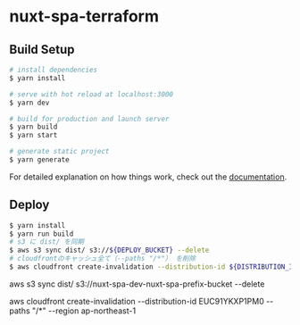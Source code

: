 # nuxt-spa-terraform

## Build Setup

```bash
# install dependencies
$ yarn install

# serve with hot reload at localhost:3000
$ yarn dev

# build for production and launch server
$ yarn build
$ yarn start

# generate static project
$ yarn generate
```

For detailed explanation on how things work, check out the [documentation](https://nuxtjs.org).

## Deploy

```sh
$ yarn install
$ yarn run build
# s3 に dist/ を同期
$ aws s3 sync dist/ s3://${DEPLOY_BUCKET} --delete
# cloudfrontのキャッシュ全て（--paths "/*"） を削除
$ aws cloudfront create-invalidation --distribution-id ${DISTRIBUTION_ID} --paths "/*" --region ap-northeast-1
```

aws s3 sync dist/ s3://nuxt-spa-dev-nuxt-spa-prefix-bucket --delete

aws cloudfront create-invalidation --distribution-id EUC91YKXP1PM0 --paths "/\*" --region ap-northeast-1
